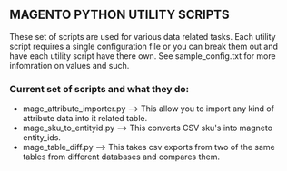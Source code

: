 
## MAGENTO PYTHON UTILITY SCRIPTS

These set of scripts are used for various data related tasks. Each utility script requires a single configuration file or you can break them out and have each utility script have there own. See sample_config.txt for more infomration on values and such. 


### Current set of scripts and what they do:

*	mage_attribute_importer.py --> This allow you to import any kind of attribute data into it related table.
*	mage_sku_to_entityid.py --> This converts CSV sku's into magneto entity_ids.
*	mage_table_diff.py --> This takes csv exports from two of the same tables from different databases and compares them.















